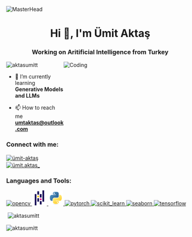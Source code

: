 ![MasterHead](https://s3.us-west-2.amazonaws.com/aa.techdemand.io/wp-content/uploads/2023/08/04174332/Custom-ChatGPT-Models.jpg)
<h1 align="center">Hi 👋, I'm Ümit Aktaş</h1>
<h3 align="center">Working on Aritificial Intelligence from Turkey</h3>
<img align="right" alt="Coding" width="350" height="250" src="https://jnnce.ac.in/jnndemo/aiml.gif">

<p align="left"> <img src="https://komarev.com/ghpvc/?username=aktasumitt&label=Profile%20views&color=0e75b6&style=flat" alt="aktasumitt" /> </p>

- 🌱 I’m currently learning **Generative Models and LLMs**

- 📫 How to reach me **umtaktas@outlook.com**

<h3 align="left">Connect with me:</h3>
<p align="left">
<a href="https://linkedin.com/in/ümit-aktaş" target="blank"><img align="center" src="https://raw.githubusercontent.com/rahuldkjain/github-profile-readme-generator/master/src/images/icons/Social/linked-in-alt.svg" alt="ümit-aktaş" height="30" width="40" /></a>
<a href="https://instagram.com/ümit.aktas_" target="blank"><img align="center" src="https://raw.githubusercontent.com/rahuldkjain/github-profile-readme-generator/master/src/images/icons/Social/instagram.svg" alt="ümit.aktas_" height="30" width="40" /></a>
</p>

<h3 align="left">Languages and Tools:</h3>
<p align="left"> <a href="https://opencv.org/" target="_blank" rel="noreferrer"> <img src="https://www.vectorlogo.zone/logos/opencv/opencv-icon.svg" alt="opencv" width="40" height="40"/> </a> <a href="https://pandas.pydata.org/" target="_blank" rel="noreferrer"> <img src="https://raw.githubusercontent.com/devicons/devicon/2ae2a900d2f041da66e950e4d48052658d850630/icons/pandas/pandas-original.svg" alt="pandas" width="40" height="40"/> </a> <a href="https://www.python.org" target="_blank" rel="noreferrer"> <img src="https://raw.githubusercontent.com/devicons/devicon/master/icons/python/python-original.svg" alt="python" width="40" height="40"/> </a> <a href="https://pytorch.org/" target="_blank" rel="noreferrer"> <img src="https://www.vectorlogo.zone/logos/pytorch/pytorch-icon.svg" alt="pytorch" width="40" height="40"/> </a> <a href="https://scikit-learn.org/" target="_blank" rel="noreferrer"> <img src="https://upload.wikimedia.org/wikipedia/commons/0/05/Scikit_learn_logo_small.svg" alt="scikit_learn" width="40" height="40"/> </a> <a href="https://seaborn.pydata.org/" target="_blank" rel="noreferrer"> <img src="https://seaborn.pydata.org/_images/logo-mark-lightbg.svg" alt="seaborn" width="40" height="40"/> </a> <a href="https://www.tensorflow.org" target="_blank" rel="noreferrer"> <img src="https://www.vectorlogo.zone/logos/tensorflow/tensorflow-icon.svg" alt="tensorflow" width="40" height="40"/> </a> </p>

<p>&nbsp;<img align="center" src="https://github-readme-stats.vercel.app/api?username=aktasumitt&show_icons=true&locale=en" alt="aktasumitt" /></p>

<p><img align="center" src="https://github-readme-streak-stats.herokuapp.com/?user=aktasumitt&" alt="aktasumitt" /></p>
